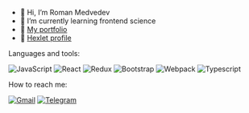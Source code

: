 

- 👋 Hi, I’m Roman Medvedev
- 🌱 I’m currently learning frontend science
- 👯 [My portfolio](https://qqqrqq.github.io/portfolio/)
- 🔫 [Hexlet profile](https://ru.hexlet.io/u/user-849622181f2312b9)

Languages and tools:

![JavaScript](https://img.shields.io/badge/-JavaScript-090909?style=for-the-badge&logo=JavaScript)
![React](https://img.shields.io/badge/-React-090909?style=for-the-badge&logo=React)
![Redux](https://img.shields.io/badge/-Redux-090909?style=for-the-badge&logo=Redux)
![Bootstrap](https://img.shields.io/badge/-Bootstrap-090909?style=for-the-badge&logo=Bootstrap)
![Webpack](https://img.shields.io/badge/-Webpack-090909?style=for-the-badge&logo=Webpack)
![Typescript](https://img.shields.io/badge/-Typescript-090909?style=for-the-badge&logo=Typescript)

How to reach me:

[![Gmail](https://img.shields.io/badge/-Gmail-090909?style=for-the-badge&logo=Gmail)](mailto:romamedv298@gmail.com)
[![Telegram](https://img.shields.io/badge/-Telegram-090909?style=for-the-badge&logo=Telegram)](https://t.me/jajajaja21)
